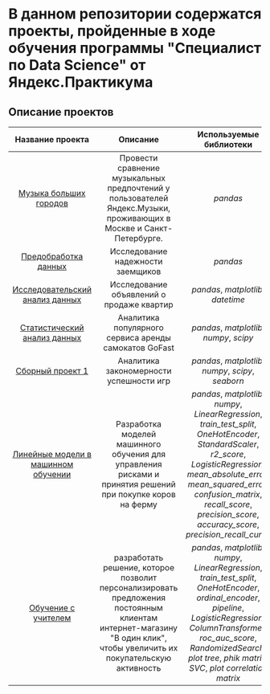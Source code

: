# В данном репозитории содержатся проекты, пройденные в ходе обучения программы "Специалист по Data Science" от Яндекс.Практикума
## Описание проектов
| Название проекта                                                  | Описание                                              | Используемые библиотеки                      |
| :--------------------:                                            | :---------------------:                               |:---------------------------:                 |
| [Музыка больших городов](https://tinyurl.com/3hs65fh9)            | Провести сравнение музыкальных предпочтений у пользователей Яндекс.Музыки, проживающих в Москве и Санкт-Петербурге.                                                                                                                 | *pandas*                                     |
| [Предобработка данных](https://tinyurl.com/mrxujmhx)              | Исследование надежности заемщиков                     | *pandas*                                     |
| [Исследовательский анализ данных](https://tinyurl.com/5w8m7cyw)   | Исследование объявлений о продаже квартир             | *pandas*, *matplotlib*, *datetime*           |
| [Статистический анализ данных](https://tinyurl.com/p8y7uzdr)      | Аналитика популярного сервиса аренды самокатов GoFast | *pandas*, *matplotlib*, *numpy*, *scipy*     |
| [Сборный проект 1](https://tinyurl.com/5dp5xpz5)                  | Аналитика закономерности успешности игр    | *pandas*, *matplotlib*, *numpy*, *scipy*, *seaborn*    |
| [Линейные модели в машинном обучении](https://tinyurl.com/m5manyhh)   | Разработка моделей машинного обучения для управления рисками и принятия решений при покупке коров на ферму    | *pandas*, *matplotlib*, *numpy*, *LinearRegression*, *train_test_split*, *OneHotEncoder*, *StandardScaler*, *r2_score*, *LogisticRegression*, *mean_absolute_error*, *mean_squared_error*, *confusion_matrix*, *recall_score*, *precision_score*, *accuracy_score*, *precision_recall_curve* |
| [Обучение с учителем](https://tinyurl.com/27hmhcjn)  | разработать решение, которое позволит персонализировать предложения постоянным клиентам интернет-магазину "В один клик", чтобы увеличить их покупательскую активность    | *pandas*, *matplotlib*, *numpy*, *LinearRegression*, *train_test_split*, *OneHotEncoder*, *ordinal_encoder*, *pipeline*, *LogisticRegression*, *ColumnTransformer*, *roc_auc_score*, *RandomizedSearch*, *plot tree*, *phik matrix*, *SVC*, *plot correlation matrix*|
